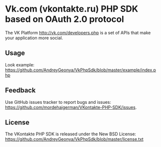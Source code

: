 Vk.com (vkontakte.ru) PHP SDK based on OAuth 2.0 protocol
=================

The VK Platform http://vk.com/developers.php is a set of APIs that make your
application more social.

Usage
-----

Look example:
https://github.com/AndreyGeonya/VkPhpSdk/blob/master/example/index.php

Feedback
--------

Use GitHub issues tracker to report bugs and issues:
https://github.com/mordehaigerman/VKontakte-PHP-SDK/issues.

License
-------

The VKontakte PHP SDK is released under the New BSD License:
https://github.com/AndreyGeonya/VkPhpSdk/blob/master/license.txt